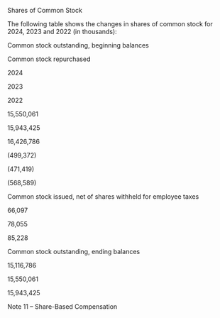 Shares of Common Stock

The following table shows the changes in shares of common stock for 2024, 2023 and 2022 (in thousands):

Common stock outstanding, beginning balances

Common stock repurchased

2024

2023

2022

15,550,061

15,943,425

16,426,786

(499,372)

(471,419)

(568,589)

Common stock issued, net of shares withheld for employee taxes

66,097

78,055

85,228

Common stock outstanding, ending balances

15,116,786

15,550,061

15,943,425

Note 11 – Share-Based Compensation